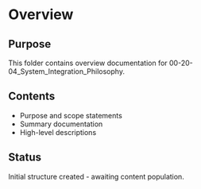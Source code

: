 # Overview

## Purpose
This folder contains overview documentation for 00-20-04_System_Integration_Philosophy.

## Contents
- Purpose and scope statements
- Summary documentation
- High-level descriptions

## Status
Initial structure created - awaiting content population.
